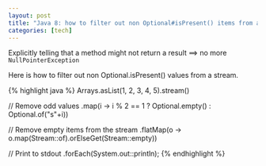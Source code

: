 ```yaml
---
layout: post
title: "Java 8: how to filter out non Optional#isPresent() items from a stream"
categories: [tech]
---
```


Explicitly telling that a method might not return a result ==> no more `NullPointerException`

Here is how to filter out non Optional.isPresent() values from a stream.

{% highlight java %}
Arrays.asList(1, 2, 3, 4, 5).stream()
  
  // Remove odd values
  .map(i -> i % 2 == 1 ? Optional.empty() : Optional.of("s"+i))
  
  // Remove empty items from the stream
  .flatMap(o -> o.map(Stream::of).orElseGet(Stream::empty))
  
  // Print to stdout
  .forEach(System.out::println);
{% endhighlight %}
